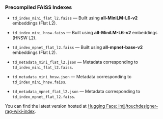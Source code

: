 ### Precompiled FAISS Indexes

- `td_index_mini_flat_l2.faiss` — Built using **all-MiniLM-L6-v2** embeddings (Flat L2).
- `td_index_mini_hnsw.faiss` — Built using **all-MiniLM-L6-v2** embeddings (HNSW L2).
- `td_index_mpnet_flat_l2.faiss` — Built using **all-mpnet-base-v2** embeddings (Flat L2).

- `td_metadata_mini_flat_l2.json` — Metadata corresponding to `td_index_mini_flat_l2.faiss`.
- `td_metadata_mini_hnsw.json` — Metadata corresponding to `td_index_mini_hnsw.faiss`.
- `td_metadata_mpnet_flat_l2.json` — Metadata corresponding to `td_index_mpnet_flat_l2.faiss`.

You can find the latest version hosted at [Hugging Face: imjj/touchdesigner-rag-wiki-index](https://huggingface.co/imjj/touchdesigner-rag-wiki-index).